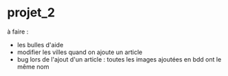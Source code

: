 # projet_2

à faire :
- les bulles d'aide
- modifier les villes quand on ajoute un article 
- bug lors de l'ajout d'un article : toutes les images ajoutées en bdd ont le même nom